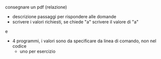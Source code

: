consegnare un pdf (relazione)
- descrizione passaggi per rispondere alle domande
- scrivere i valori richiesti, se chiede "a" scrivere il valore di "a"

e
- 4 programmi, i valori sono da specificare da linea di comando, non nel codice
  - uno per esercizio